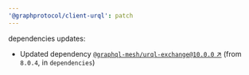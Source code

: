 ```yaml
---
'@graphprotocol/client-urql': patch
---
```

dependencies updates:
  - Updated dependency [`@graphql-mesh/urql-exchange@10.0.0` ↗︎](https://www.npmjs.com/package/@graphql-mesh/urql-exchange/v/10.0.0) (from `8.0.4`, in `dependencies`)
